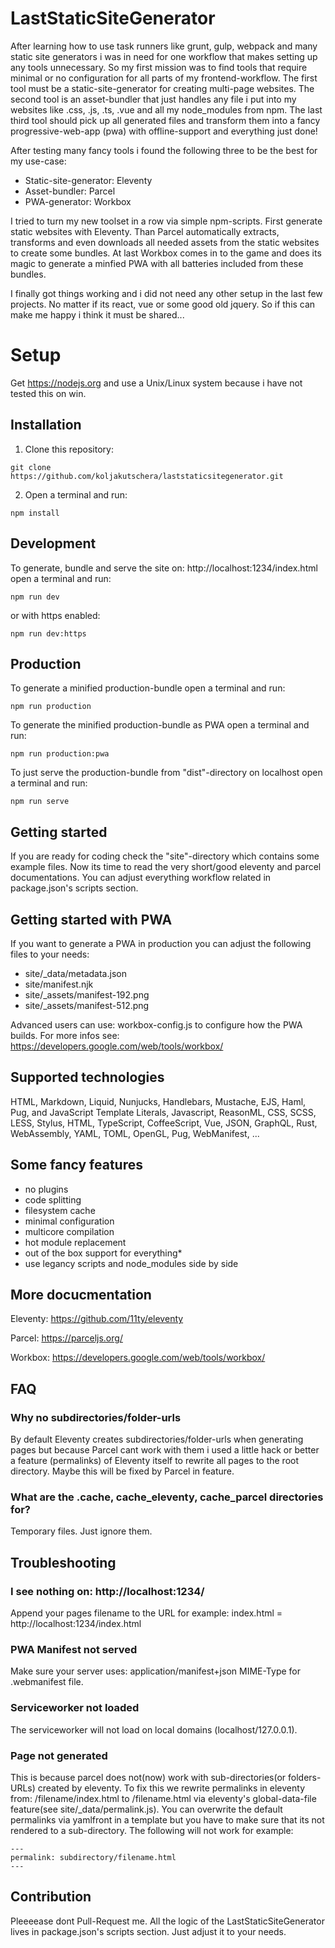 # LastStaticSiteGenerator

After learning how to use task runners like grunt, gulp, webpack and many static site generators i was in need for one workflow that makes setting up any tools unnecessary. So my first mission was to find tools that require minimal or no configuration for all parts of my frontend-workflow. The first tool must be a static-site-generator for creating multi-page websites. The second tool is an asset-bundler that just handles any file i put into my websites like .css, .js, .ts, .vue and all my node_modules from npm. The last third tool should pick up all generated files and transform them into a fancy progressive-web-app (pwa) with offline-support and everything just done!

After testing many fancy tools i found the following three to be the best for my use-case:

* Static-site-generator: Eleventy
* Asset-bundler: Parcel
* PWA-generator: Workbox

I tried to turn my new toolset in a row via simple npm-scripts. First generate static websites with Eleventy. Than Parcel automatically extracts, transforms and even downloads all needed assets from the static websites to create some bundles. At last Workbox comes in to the game and does its magic to generate a minfied PWA with all batteries included from these bundles.

I finally got things working and i did not need any other setup in the last few projects. No matter if its react, vue or some good old jquery. So if this can make me happy i think it must be shared...

# Setup

Get https://nodejs.org and use a Unix/Linux system because i have not tested this on win.

## Installation

1. Clone this repository:

```
git clone https://github.com/koljakutschera/laststaticsitegenerator.git
```

2. Open a terminal and run:

```
npm install
```

## Development

To generate, bundle and serve the site on: http://localhost:1234/index.html open a terminal and run:

```
npm run dev
```

or with https enabled:

```
npm run dev:https
```

## Production

To generate a minified production-bundle open a terminal and run:

```
npm run production
```

To generate the minified production-bundle as PWA open a terminal and run:

```
npm run production:pwa
```

To just serve the production-bundle from "dist"-directory on localhost open a terminal and run:

```
npm run serve
```

## Getting started

If you are ready for coding check the "site"-directory which contains some example files. Now its time to read the very short/good eleventy and parcel documentations. You can adjust everything workflow related in package.json's scripts section.

## Getting started with PWA

If you want to generate a PWA in production you can adjust the following files to your needs:

- site/\_data/metadata.json
- site/manifest.njk
- site/_assets/manifest-192.png
- site/_assets/manifest-512.png

Advanced users can use: workbox-config.js to configure how the PWA builds. For more infos see: https://developers.google.com/web/tools/workbox/

## Supported technologies

HTML, Markdown, Liquid, Nunjucks, Handlebars, Mustache, EJS, Haml, Pug, and JavaScript Template Literals, Javascript, ReasonML, CSS, SCSS, LESS, Stylus, HTML, TypeScript, CoffeeScript, Vue, JSON, GraphQL, Rust, WebAssembly, YAML, TOML, OpenGL, Pug, WebManifest, ...

## Some fancy features

* no plugins
* code splitting
* filesystem cache
* minimal configuration
* multicore compilation
* hot module replacement
* out of the box support for everything*
* use legancy scripts and node_modules side by side

## More docucmentation

Eleventy: https://github.com/11ty/eleventy

Parcel: https://parceljs.org/

Workbox: https://developers.google.com/web/tools/workbox/

## FAQ

### Why no subdirectories/folder-urls

By default Eleventy creates subdirectories/folder-urls when generating pages but because Parcel cant work with them i used a little hack or better a feature (permalinks) of Eleventy itself to rewrite all pages to the root directory. Maybe this will be fixed by Parcel in feature.

### What are the .cache, cache_eleventy, cache_parcel directories for?

Temporary files. Just ignore them.

## Troubleshooting


### I see nothing on: http://localhost:1234/

Append your pages filename to the URL for example: index.html = http://localhost:1234/index.html

### PWA Manifest not served

Make sure your server uses: application/manifest+json MIME-Type for .webmanifest file.

### Serviceworker not loaded

The serviceworker will not load on local domains (localhost/127.0.0.1).

### Page not generated

This is because parcel does not(now) work with sub-directories(or folders-URLs) created by eleventy. To fix this we rewrite permalinks in eleventy from: /filename/index.html to /filename.html via eleventy's global-data-file feature(see site/\_data/permalink.js). You can overwrite the default permalinks via yamlfront in a template but you have to make sure that its not rendered to a sub-directory. The following will not work for example:

```
---
permalink: subdirectory/filename.html
---
```

## Contribution

Pleeeease dont Pull-Request me. All the logic of the LastStaticSiteGenerator lives in package.json's scripts section. Just adjust it to your needs.
